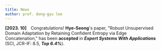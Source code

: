```yaml
---
title: News
author: prof. dong-gyu lee
---
```

**[2023. 10]** Congratulations! **Hye-Seong**'s paper, "Robust Unsupervised Domain Adaptation by Retaining Confident Entropy via Edge Concatenation," has been **accepted** in _**Expert Systems With Applications**_ (SCI, JCR-IF: 8.5, _**Top 6.4%**_).
